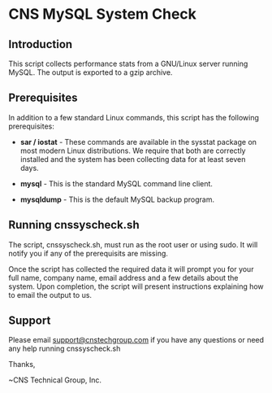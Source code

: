 # CNS MySQL System Check
## Introduction
This script collects performance stats from a GNU/Linux server running MySQL. The output is exported to a gzip archive.

## Prerequisites
In addition to a few standard Linux commands, this script has the following prerequisites:

* **sar / iostat** -	These commands are available in the sysstat package on most modern Linux distributions. We require that both are correctly installed and the system has been collecting data for at least seven days.

* **mysql** -	This is the standard MySQL command line client.

* **mysqldump** -	This is the default MySQL backup program.

## Running cnssyscheck.sh
The script, cnssyscheck.sh, must run as the root user or using sudo. It will notify you if any of the prerequisits are missing.

Once the script has collected the required data it will prompt you for your full name, company name, email address and a few details about the system. Upon completion, the script will present instructions explaining how to email the output to us.

## Support
Please email <support@cnstechgroup.com> if you have any questions or need any help running cnssyscheck.sh

Thanks,

~CNS Technical Group, Inc.

